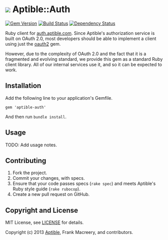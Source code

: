 # ![](https://raw.github.com/aptible/straptible/master/lib/straptible/rails/templates/public.api/icon-60px.png) Aptible::Auth

[![Gem Version](https://badge.fury.io/rb/aptible-auth-ruby.png)](https://rubygems.org/gems/aptible-auth-ruby)
[![Build Status](https://travis-ci.org/aptible/aptible-auth-ruby.png?branch=master)](https://travis-ci.org/aptible/aptible-auth-ruby)
[![Dependency Status](https://gemnasium.com/aptible/aptible-auth-ruby.png)](https://gemnasium.com/aptible/aptible-auth-ruby)

Ruby client for [auth.aptible.com](https://auth.aptible.com/). Since Aptible's authorization service is built on OAuth 2.0, most developers should be able to implement a client using just the [oauth2](https://github.com/intridea/oauth2) gem.

However, due to the complexity of OAuth 2.0 and the fact that it is a fragmented and evolving standard, we provide this gem as a standard Ruby client library. All of our internal services use it, and so it can be expected to work.

## Installation

Add the following line to your application's Gemfile.

    gem 'aptible-auth'

And then run `bundle install`.

## Usage

TODO: Add usage notes.

## Contributing

1. Fork the project.
1. Commit your changes, with specs.
1. Ensure that your code passes specs (`rake spec`) and meets Aptible's Ruby style guide (`rake rubocop`).
1. Create a new pull request on GitHub.

## Copyright and License

MIT License, see [LICENSE](LICENSE.md) for details.

Copyright (c) 2013 [Aptible](https://www.aptible.com), Frank Macreery, and contributors.
